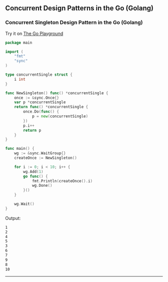 
## Concurrent Design Patterns in the Go (Golang)


### Concurrent Singleton Design Pattern in the Go (Golang)

Try it on [The Go Playground](https://play.golang.org/p/UGZ4k6Gli39)
```go
package main

import (
	"fmt"
	"sync"
)

type concurrentSingle struct {
	i int
}

func NewSingleton() func() *concurrentSingle {
	once := &sync.Once{}
	var p *concurrentSingle
	return func() *concurrentSingle {
		once.Do(func() {
			p = new(concurrentSingle)
		})
		p.i++
		return p
	}
}

func main() {
	wg := &sync.WaitGroup{}
	createOnce := NewSingleton()

	for i := 0; i < 10; i++ {
		wg.Add(1)
		go func() {
			fmt.Println(createOnce().i)
			wg.Done()
		}()
	}

	wg.Wait()
}

```
Output:
```sh
1
2
4
5
3
6
7
9
8
10
```

----
